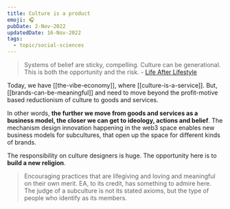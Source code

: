 ```yaml
---
title: Culture is a product
emoji: 🎧
pubDate: 2-Nov-2022
updatedDate: 16-Nov-2022
tags:
  - topic/social-sciences
---
```


> Systems of belief are sticky, compelling. Culture can be generational. This is both the opportunity and the risk. - [Life After Lifestyle](https://subpixel.space/entries/life-after-lifestyle/)

Today, we have [[the-vibe-economy]], where [[culture-is-a-service]]. But, [[brands-can-be-meaningful]] and need to move beyond the profit-motive based reductionism of culture to goods and services.

In other words, **the further we move from goods and services as a business model, the closer we can get to ideology, actions and belief**. The mechanism design innovation happening in the web3 space enables new business models for subcultures, that open up the space for different kinds of brands.

The responsibility on culture designers is huge. The opportunity here is to **build a new religion**.

>Encouraging practices that are lifegiving and loving and meaningful on their own merit. EA, to its credit, has something to admire here. The judge of a subculture is not its stated axioms, but the type of people who identify as its members.